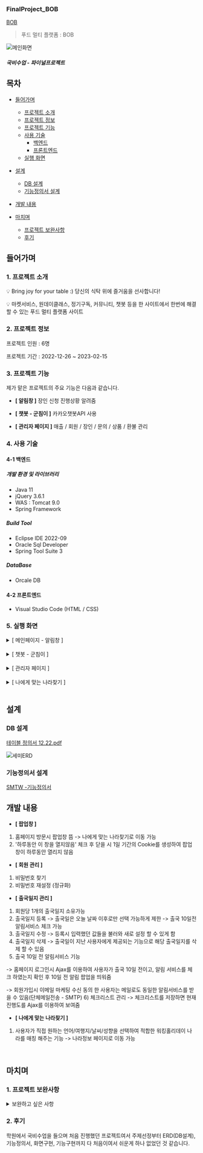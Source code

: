 ### FinalProject_BOB

[BOB](https://gd1class.iptime.org:8844/GDJ56_BOB_final/)
> 푸드 멀티 플랫폼  :  BOB

![메인화면](https://user-images.githubusercontent.com/39483946/221104505-3f7227ed-f504-4f07-8bf1-ef9b5db85d57.jpg)

##### 국비수업 - 파이널프로젝트

## 목차
- [들어가며](#들어가며)
  - [프로젝트 소개](#1-프로젝트-소개)    
  - [프로젝트 정보](#2-프로젝트-정보)
  - [프로젝트 기능](#3-프로젝트-기능)
  - [사용 기술](#4-사용-기술)   
     - [백엔드](#4-1-백엔드)
     - [프론트엔드](#4-2-프론트엔드)
  - [실행 화면](#5-실행-화면)   


- [설계](#설계)
  - [DB 설계](#-DB-설계)
  - [기능정의서 설계](#-기능정의서-설계)

- [개발 내용](#개발-내용)

- [마치며](#마치며)
  - [프로젝트 보완사항](#1-프로젝트-보완사항)
  - [후기](#2-후기)


## 들어가며
### 1. 프로젝트 소개

<aside>
💡 Bring joy for your table :) 당신의 식탁 위에  즐거움을 선사합니다!

💡 마켓서비스, 원데이클래스, 정기구독, 커뮤니티, 챗봇 등을 한 사이트에서 한번에 해결할 수 있는 푸드 멀티 플랫폼 사이트
</aside>

### 2. 프로젝트 정보
프로젝트 인원 : 6명

프로젝트 기간 : 2022-12-26 ~ 2023-02-15

### 3. 프로젝트 기능

제가 맡은 프로젝트의 주요 기능은 다음과 같습니다.

- **[ 알림창 ]** 장인 신청 진행상황 알려줌

- **[ 챗봇 - 군침이 ]** 카카오챗봇API 사용

- **[ 관리자 페이지 ]** 매출 / 회원 / 장인 / 문의 / 상품 / 환불 관리

### 4. 사용 기술

#### 4-1 백엔드

##### 개발 환경 및 라이브러리
- Java 11
- jQuery 3.6.1
- WAS : Tomcat 9.0
- Spring Framework

##### Build Tool
- Eclipse IDE 2022-09
- Oracle Sql Developer
- Spring Tool Suite 3

##### DataBase
- Orcale DB

#### 4-2 프론트엔드
- Visual Studio Code (HTML / CSS)

### 5. 실행 화면
  <details>
    <summary>[ 메인페이지 - 알림창 ]</summary>   
  
![알림창1](https://user-images.githubusercontent.com/39483946/222412043-5d889edb-7eb2-4254-aacf-2b48b3accb4d.JPG)

![알림창2](https://user-images.githubusercontent.com/39483946/222412279-35ca11a0-8938-49aa-8a2f-d5622e42e97b.JPG)

![알림창3](https://user-images.githubusercontent.com/39483946/222412431-beabe800-5e80-45ab-91b5-14a33b231dc4.JPG)

![알림창4](https://user-images.githubusercontent.com/39483946/222412532-92b1743b-0981-4889-9c89-60603ac4bd8e.JPG)

-> 로그인한 사용자의 장인신청상태를 알림창으로 보여준다. 관리자는 다른 내용을 출력한다.
  </details>  <br/>
  
  <details>
    <summary>[ 챗봇 - 군침이 ]</summary>   
       
  **1. 챗봇 추가**   
![챗봇추가](https://user-images.githubusercontent.com/39483946/222412739-7720c23c-3c81-4ecb-9701-9d5216c181e0.JPG)
  
-> 헤더 오른편에 위치한 챗봇추가 버튼 클릭시 '군침이'를 추가할 수 있다.
  <br/>    
  
  **2. 챗봇 메인**   
![챗봇1](https://user-images.githubusercontent.com/39483946/222412845-a67c8ca5-a83e-4ab4-afe4-3055bc34aad0.png)
  
-> 군침이를추가 하면 자동응답이 나오며, 아래 6개의 항목을 선택할 수 있다.
-> 오늘의밥, 공지사항 클릭시 해당 사이트화면으로 이동 / 마켓,원데이,구독 클릭시 군침이가 대답할 수 있는 내용을 알려준다.

  **3. 챗봇 질문예시**   
![챗봇질문](https://user-images.githubusercontent.com/39483946/222412938-6ddcabd1-4f53-42ca-89d8-c7926017c3e2.jpg)
  
-> 군침이가 자동으로 대답해준다. 상담직원 연결시 상담직원이 대답할 수 있게 설정하였다.

 </details>  <br/>
 <details>
    <summary>[ 관리자 페이지 ]</summary>   

  **1. 관리자페이지 메인**   
![관리자페이지메인](https://user-images.githubusercontent.com/39483946/222413118-697dbd48-b30b-410d-85a1-060d74659839.JPG)

-> 회원수, 매출액, 판매물품수, 직원수
-> 판매물품 카테고리별 세분화 그래프, 올해목표매출액과 현재 매출액 그래프 -> Chart.js 활용

 <br> <br>
  **2. 회원관리**
![회원관리메인](https://user-images.githubusercontent.com/39483946/222414348-7bb33fe5-c057-4218-9fe1-3f8e35fb1586.JPG)

->회원관리 메인화면
    <br> <br>
![회원관리정보](https://user-images.githubusercontent.com/39483946/222414458-0fc4e202-8f5c-43b0-a172-48a9c040f235.JPG)

-> 회원 클릭시 세부정보
  <br> <br>
![회원관리탈퇴](https://user-images.githubusercontent.com/39483946/222414572-67039295-cccc-4119-94cd-5f5d3ca222d3.JPG)
  
-> 회원 탈퇴 기능
 <br> <br>
**3. 클래스 장인관리**
![클래스장인관리메인](https://user-images.githubusercontent.com/39483946/222414104-fb6f9ba5-e2c0-4cba-a101-adc19b882188.JPG)
  
-> 
  <br> <br>
![10일전단체메일전송](https://user-images.githubusercontent.com/39483946/218007572-0a1d412f-b965-4587-9d5e-2e3289654d10.JPG)

![출국10일전메일수신](https://user-images.githubusercontent.com/39483946/218007788-57219bb5-b208-4011-b4fc-001f2752f3ee.JPG)
  
-> 회원가입시 메일수신동의를 체크 한 회원은 출국10일전에 메일로도 알림서비스를 받을 수 있음 

</details>     <br/>
 <details>
    <summary>[ 나에게 맞는 나라찾기 ]</summary> 
  
![나에게맞는나라찾기전체](https://user-images.githubusercontent.com/39483946/218349719-23c9d0c3-6888-4a65-84a3-beb3f6236b91.jpg)

-> 4가지 항목을 체크
 <br> <br>
![나에게맞는나라찾기결과](https://user-images.githubusercontent.com/39483946/218007690-5feb0795-07ca-449c-9ba6-d8556e037fb5.JPG)

-> 체크한 항목에 맞는 나라 결과를 보여줌

 </details>  <br/>
 
 ## 설계   
 
 
 ### DB 설계
 
[테이블 정의서 12.22.pdf](https://github.com/JIHEE0616/semi/files/10717986/12.22.pdf)
 
![세미ERD](https://user-images.githubusercontent.com/39483946/218352904-57b20302-bf53-4efb-9b83-a6115b135ef9.JPG)
  <br/>

 ### 기능정의서 설계
[SMTW -기능정의서](https://docs.google.com/spreadsheets/d/1kyg4FwIMaeKX7fXy-HNRVtXHTSIidtTpHw4VzavHF1Y/edit#gid=1911760)
 ## 개발 내용
 - **[ 팝업창 ]**
1) 홈페이지 방문시 팝업창 뜸 -> 나에게 맞는 나라찾기로 이동 가능
2) '하루동안 이 창을 열지않음' 체크 후 닫을 시 1일 기간의 Cookie를 생성하여 팝업창이 하루동안 열리지 않음


- **[ 회원 관리 ]**
1) 비밀번호 찾기
2) 비밀번호 재설정 (정규화)


- **[ 출국일지 관리 ]**
1) 회원당 1개의 출국일지 소유가능
2) 출국일지 등록
-> 출국일은 오늘 날짜 이후로만 선택 가능하게 제한
-> 출국 10일전 알림서비스 체크 가능
3) 출국일지 수정
-> 등록시 입력했던 값들을 불러와 새로 설정 할 수 있게 함
4) 출국일지 삭제
-> 출국일이 지난 사용자에게 제공되는 기능으로 해당 출국일지를 삭제 할 수 있음
5) 출국 10일 전 알림서비스 기능

-> 홈페이지 로그인시 Ajax를 이용하여 사용자가 출국 10일 전이고, 알림 서비스를 체크 하였는지 확인 후 10일 전 알림 팝업을 띄워줌

-> 회원가입시 이메일 마케팅 수신 동의 한 사용자는 메일로도 동일한 알림서비스를 받을 수 있음(단체메일전송 - SMTP)
6) 체크리스트 관리
-> 체크리스트를 저장하면 현재 진행도를 Ajax를 이용하여 보여줌


- **[ 나에게 맞는 나라찾기 ]**
1) 사용자가 직접 원하는 언어/여행지/날씨/성향을 선택하여 적합한 워킹홀리데이 나라를 매칭 해주는 기능
-> 나라정보 페이지로 이동 가능
  <br/>
  
## 마치며

### 1. 프로젝트 보완사항   
 
<details>
  <summary>보완하고 싶은 사항</summary>
     

- 페이지 Ajax처리
- 10일전 메일 알림서비스 자동 전송
  
</details>  


### 2. 후기   

학원에서 국비수업을 들으며 처음 진행했던 프로젝트여서 주제선정부터 ERD(DB설계), 기능정의서, 화면구현, 기능구현까지 다 처음이여서 쉬운게 하나 없었던 것 같습니다.
~~~~~~~~
